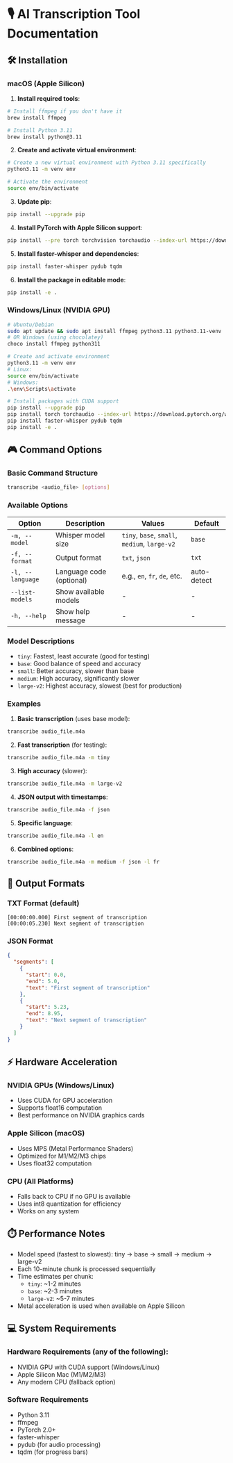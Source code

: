 # 🎙️ AI Transcription Tool Documentation

## 🛠️ Installation 

### macOS (Apple Silicon)

1. **Install required tools**:
```bash
# Install ffmpeg if you don't have it
brew install ffmpeg

# Install Python 3.11
brew install python@3.11
```

2. **Create and activate virtual environment**:
```bash
# Create a new virtual environment with Python 3.11 specifically
python3.11 -m venv env

# Activate the environment
source env/bin/activate
```

3. **Update pip**:
```bash
pip install --upgrade pip
```

4. **Install PyTorch with Apple Silicon support**:
```bash
pip install --pre torch torchvision torchaudio --index-url https://download.pytorch.org/whl/nightly/cpu
```

5. **Install faster-whisper and dependencies**:
```bash
pip install faster-whisper pydub tqdm
```

6. **Install the package in editable mode**:
```bash
pip install -e .
```

### Windows/Linux (NVIDIA GPU)
```bash
# Ubuntu/Debian
sudo apt update && sudo apt install ffmpeg python3.11 python3.11-venv
# OR Windows (using chocolatey)
choco install ffmpeg python311

# Create and activate environment
python3.11 -m venv env
# Linux:
source env/bin/activate
# Windows:
.\env\Scripts\activate

# Install packages with CUDA support
pip install --upgrade pip
pip install torch torchaudio --index-url https://download.pytorch.org/whl/cu118
pip install faster-whisper pydub tqdm
pip install -e .
```

## 🎮 Command Options

### Basic Command Structure
```bash
transcribe <audio_file> [options]
```

### Available Options
| Option | Description | Values | Default |
|--------|-------------|---------|---------|
| `-m, --model` | Whisper model size | `tiny`, `base`, `small`, `medium`, `large-v2` | `base` |
| `-f, --format` | Output format | `txt`, `json` | `txt` |
| `-l, --language` | Language code (optional) | e.g., `en`, `fr`, `de`, etc. | auto-detect |
| `--list-models` | Show available models | - | - |
| `-h, --help` | Show help message | - | - |

### Model Descriptions
- `tiny`: Fastest, least accurate (good for testing)
- `base`: Good balance of speed and accuracy
- `small`: Better accuracy, slower than base
- `medium`: High accuracy, significantly slower
- `large-v2`: Highest accuracy, slowest (best for production)

### Examples
1. **Basic transcription** (uses base model):
```bash
transcribe audio_file.m4a
```

2. **Fast transcription** (for testing):
```bash
transcribe audio_file.m4a -m tiny
```

3. **High accuracy** (slower):
```bash
transcribe audio_file.m4a -m large-v2
```

4. **JSON output with timestamps**:
```bash
transcribe audio_file.m4a -f json
```

5. **Specific language**:
```bash
transcribe audio_file.m4a -l en
```

6. **Combined options**:
```bash
transcribe audio_file.m4a -m medium -f json -l fr
```

## 📝 Output Formats

### TXT Format (default)
```
[00:00:00.000] First segment of transcription
[00:00:05.230] Next segment of transcription
```

### JSON Format
```json
{
  "segments": [
    {
      "start": 0.0,
      "end": 5.0,
      "text": "First segment of transcription"
    },
    {
      "start": 5.23,
      "end": 8.95,
      "text": "Next segment of transcription"
    }
  ]
}
```

## ⚡ Hardware Acceleration

### NVIDIA GPUs (Windows/Linux)
- Uses CUDA for GPU acceleration
- Supports float16 computation
- Best performance on NVIDIA graphics cards

### Apple Silicon (macOS)
- Uses MPS (Metal Performance Shaders)
- Optimized for M1/M2/M3 chips
- Uses float32 computation

### CPU (All Platforms)
- Falls back to CPU if no GPU is available
- Uses int8 quantization for efficiency
- Works on any system

## ⏱️ Performance Notes
- Model speed (fastest to slowest): tiny → base → small → medium → large-v2
- Each 10-minute chunk is processed sequentially
- Time estimates per chunk:
  - `tiny`: ~1-2 minutes
  - `base`: ~2-3 minutes
  - `large-v2`: ~5-7 minutes
- Metal acceleration is used when available on Apple Silicon

## 💻 System Requirements

### Hardware Requirements (any of the following):
- NVIDIA GPU with CUDA support (Windows/Linux)
- Apple Silicon Mac (M1/M2/M3)
- Any modern CPU (fallback option)

### Software Requirements
- Python 3.11
- ffmpeg
- PyTorch 2.0+
- faster-whisper
- pydub (for audio processing)
- tqdm (for progress bars)
